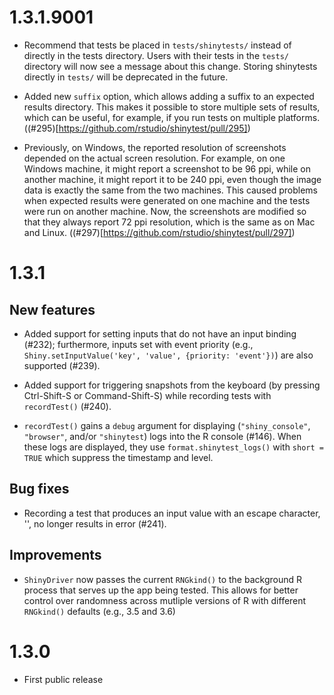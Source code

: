 1.3.1.9001
==========

* Recommend that tests be placed in `tests/shinytests/` instead of directly in the tests directory. Users with their tests in the `tests/` directory will now see a message about this change. Storing shinytests directly in `tests/` will be deprecated in the future.

* Added new `suffix` option, which allows adding a suffix to an expected results directory. This makes it possible to store multiple sets of results, which can be useful, for example, if you run tests on multiple platforms. ((#295)[https://github.com/rstudio/shinytest/pull/295])

* Previously, on Windows, the reported resolution of screenshots depended on the actual screen resolution. For example, on one Windows machine, it might report a screenshot to be 96 ppi, while on another machine, it might report it to be 240 ppi, even though the image data is exactly the same from the two machines. This caused problems when expected results were generated on one machine and the tests were run on another machine. Now, the screenshots are modified so that they always report 72 ppi resolution, which is the same as on Mac and Linux. ((#297)[https://github.com/rstudio/shinytest/pull/297])

1.3.1
=======

## New features

* Added support for setting inputs that do not have an input binding (#232); furthermore, inputs set with event priority (e.g., `Shiny.setInputValue('key', 'value', {priority: 'event'})`) are also supported (#239).

* Added support for triggering snapshots from the keyboard (by pressing Ctrl-Shift-S or Command-Shift-S) while recording tests with `recordTest()` (#240).

* `recordTest()` gains a `debug` argument for displaying (`"shiny_console"`, `"browser"`, and/or `"shinytest`) logs into the R console (#146). When these logs are displayed, they use `format.shinytest_logs()` with `short = TRUE` which suppress the timestamp and level.

## Bug fixes

* Recording a test that produces an input value with an escape character, '\', no longer results in error (#241).

## Improvements

* `ShinyDriver` now passes the current `RNGkind()` to the background R process that serves up the app being tested. This allows for better control over randomness across mutliple versions of R with different `RNGkind()` defaults (e.g., 3.5 and 3.6)

1.3.0
=====

* First public release
